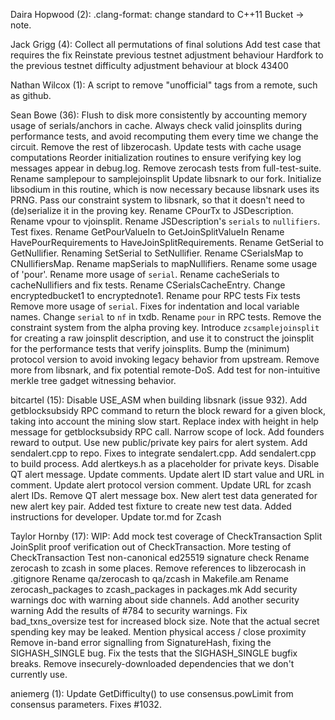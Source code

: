 Daira Hopwood (2):
      .clang-format: change standard to C++11
      Bucket -> note.

Jack Grigg (4):
      Collect all permutations of final solutions
      Add test case that requires the fix
      Reinstate previous testnet adjustment behaviour
      Hardfork to the previous testnet difficulty adjustment behaviour at block 43400

Nathan Wilcox (1):
      A script to remove "unofficial" tags from a remote, such as github.

Sean Bowe (36):
      Flush to disk more consistently by accounting memory usage of serials/anchors in cache.
      Always check valid joinsplits during performance tests, and avoid recomputing them every time we change the circuit.
      Remove the rest of libzerocash.
      Update tests with cache usage computations
      Reorder initialization routines to ensure verifying key log messages appear in debug.log.
      Remove zerocash tests from full-test-suite.
      Rename samplepour to samplejoinsplit
      Update libsnark to our fork.
      Initialize libsodium in this routine, which is now necessary because libsnark uses its PRNG.
      Pass our constraint system to libsnark, so that it doesn't need to (de)serialize it in the proving key.
      Rename CPourTx to JSDescription.
      Rename vpour to vjoinsplit.
      Rename JSDescription's `serials` to `nullifiers`.
      Test fixes.
      Rename GetPourValueIn to GetJoinSplitValueIn
      Rename HavePourRequirements to HaveJoinSplitRequirements.
      Rename GetSerial to GetNullifier.
      Renaming SetSerial to SetNullifier.
      Rename CSerialsMap to CNullifiersMap.
      Rename mapSerials to mapNullifiers.
      Rename some usage of 'pour'.
      Rename more usage of `serial`.
      Rename cacheSerials to cacheNullifiers and fix tests.
      Rename CSerialsCacheEntry.
      Change encryptedbucket1 to encryptednote1.
      Rename pour RPC tests
      Fix tests
      Remove more usage of `serial`.
      Fixes for indentation and local variable names.
      Change `serial` to `nf` in txdb.
      Rename `pour` in RPC tests.
      Remove the constraint system from the alpha proving key.
      Introduce `zcsamplejoinsplit` for creating a raw joinsplit description, and use it to construct the joinsplit for the performance tests that verify joinsplits.
      Bump the (minimum) protocol version to avoid invoking legacy behavior from upstream.
      Remove more from libsnark, and fix potential remote-DoS.
      Add test for non-intuitive merkle tree gadget witnessing behavior.

bitcartel (15):
      Disable USE_ASM when building libsnark (issue 932).
      Add getblocksubsidy RPC command to return the block reward for a given block, taking into account the mining slow start.
      Replace index with height in help message for getblocksubsidy RPC call.
      Narrow scope of lock.
      Add founders reward to output.
      Use new public/private key pairs for alert system.
      Add sendalert.cpp to repo.
      Fixes to integrate sendalert.cpp. Add sendalert.cpp to build process. Add alertkeys.h as a placeholder for private keys.
      Disable QT alert message.
      Update comments.
      Update alert ID start value and URL in comment.
      Update alert protocol version comment.
      Update URL for zcash alert IDs.
      Remove QT alert message box.
      New alert test data generated for new alert key pair. Added test fixture to create new test data. Added instructions for developer.
      Update tor.md for Zcash

Taylor Hornby (17):
      WIP: Add mock test coverage of CheckTransaction
      Split JoinSplit proof verification out of CheckTransaction.
      More testing of CheckTransaction
      Test non-canonical ed25519 signature check
      Rename zerocash to zcash in some places.
      Remove references to libzerocash in .gitignore
      Rename qa/zerocash to qa/zcash in Makefile.am
      Rename zerocash_packages to zcash_packages in packages.mk
      Add security warnings doc with warning about side channels.
      Add another security warning
      Add the results of #784 to security warnings.
      Fix bad_txns_oversize test for increased block size.
      Note that the actual secret spending key may be leaked.
      Mention physical access / close proximity
      Remove in-band error signalling from SignatureHash, fixing the SIGHASH_SINGLE bug.
      Fix the tests that the SIGHASH_SINGLE bugfix breaks.
      Remove insecurely-downloaded dependencies that we don't currently use.

aniemerg (1):
      Update GetDifficulty() to use consensus.powLimit from consensus parameters. Fixes #1032.
